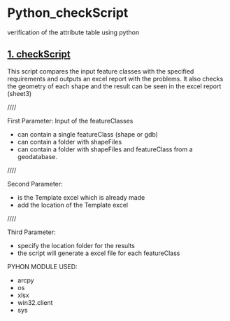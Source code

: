 # Python_checkScript
verification of the attribute table using python

 ## [1. checkScript](https://github.com/gizet/Python_checkScript/tree/master/check/original)

This script compares the input feature classes with the specified requirements and outputs an excel report with the problems.
It also checks the geometry of each shape and the result can be seen in the excel report (sheet3)

////

First Parameter: Input of the featureClasses
   - can contain a single featureClass (shape or gdb)
   - can contain a folder with shapeFiles
   - can contain a folder with shapeFiles and featureClass from a geodatabase.
 
////

Second Parameter:
   - is the Template excel which is already made
   - add the location of the Template excel

////

Third Parameter:
   - specify the location folder for the results
   - the script will generate a excel file for each featureClass


PYHON MODULE USED:

- arcpy
- os
- xlsx
- win32.client
- sys
